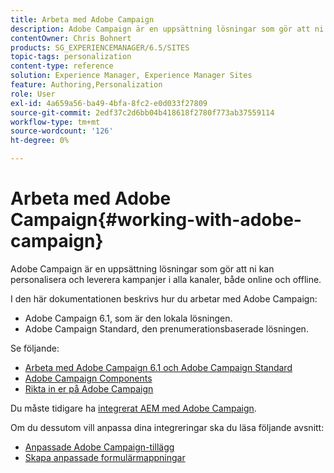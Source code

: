 ```yaml
---
title: Arbeta med Adobe Campaign
description: Adobe Campaign är en uppsättning lösningar som gör att ni kan personalisera och leverera kampanjer i alla kanaler, både online och offline.
contentOwner: Chris Bohnert
products: SG_EXPERIENCEMANAGER/6.5/SITES
topic-tags: personalization
content-type: reference
solution: Experience Manager, Experience Manager Sites
feature: Authoring,Personalization
role: User
exl-id: 4a659a56-ba49-4bfa-8fc2-e0d033f27809
source-git-commit: 2edf37c2d6bb04b418618f2780f773ab37559114
workflow-type: tm+mt
source-wordcount: '126'
ht-degree: 0%

---
```


# Arbeta med Adobe Campaign{#working-with-adobe-campaign}

Adobe Campaign är en uppsättning lösningar som gör att ni kan personalisera och leverera kampanjer i alla kanaler, både online och offline.

I den här dokumentationen beskrivs hur du arbetar med Adobe Campaign:

* Adobe Campaign 6.1, som är den lokala lösningen.
* Adobe Campaign Standard, den prenumerationsbaserade lösningen.

Se följande:

* [Arbeta med Adobe Campaign 6.1 och Adobe Campaign Standard](/help/sites-classic-ui-authoring/classic-personalization-ac-campaign.md)
* [Adobe Campaign Components](/help/sites-classic-ui-authoring/classic-personalization-ac-components.md)
* [Rikta in er på Adobe Campaign](/help/sites-classic-ui-authoring/classic-personalization-ac-target.md)

Du måste tidigare ha [integrerat AEM med Adobe Campaign](/help/sites-administering/campaign.md).

Om du dessutom vill anpassa dina integreringar ska du läsa följande avsnitt:

* [Anpassade Adobe Campaign-tillägg](/help/sites-developing/extending-campaign-extensions.md)
* [Skapa anpassade formulärmappningar](/help/sites-developing/extending-campaign-form-mapping.md)
